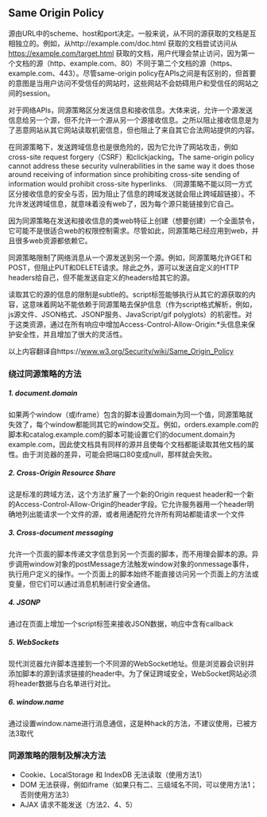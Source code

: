 ## Same Origin Policy

源由URL中的scheme、host和port决定。一般来说，从不同的源获取的文档是互相独立的。例如，从http://example.com/doc.html 获取的文档尝试访问从 https://example.com/target.html 获取的文档，用户代理会禁止访问，因为第一个文档的源（http、example.com、80）不同于第二个文档的源（https、example.com、443）。尽管same-origin policy在APIs之间是有区别的，但首要的意图是当用户访问不受信任的网站时，这些网站不会妨碍用户和受信任的网站之间的session。

对于网络APIs，同源策略区分发送信息和接收信息。大体来说，允许一个源发送信息给另一个源，但不允许一个源从另一个源接收信息。之所以阻止接收信息是为了恶意网站从其它网站读取机密信息，但也阻止了来自其它合法网站提供的内容。

在同源策略下，发送跨域信息也是很危险的，因为它允许了网站攻击，例如cross-site request forgery（CSRF）和clickjacking。The same-origin policy cannot address these security vulnerabilities in the same way it does those around receiving of information since prohibiting cross-site sending of information would prohibit cross-site hyperlinks. （同源策略不能以同一方式区分接收信息的安全与否，因为阻止了信息的跨域发送就会阻止跨域超链接）。不允许发送跨域信息，就意味着没有web了，因为每个源只能链接到它自己。

因为同源策略在发送和接收信息的类web特征上创建（想要创建）一个全面禁令，它可能不是很适合web的权限控制需求。尽管如此，同源策略已经应用到web，并且很多web资源都依赖它。

同源策略限制了网络消息从一个源发送到另一个源。例如，同源策略允许GET和POST，但阻止PUT和DELETE请求。除此之外，源可以发送自定义的HTTP headers给自己，但不能发送自定义的headers给其它的源。

读取其它的源的信息的限制是subtle的。script标签能够执行从其它的源获取的内容，这意味着网站不能依赖于同源策略去保护信息（作为script格式解析，例如，js源文件、JSON格式、JSONP服务、JavaScript/gif polyglots）的机密性。对于这类资源，通过在所有响应中增加Access-Control-Allow-Origin:\*头信息来保护安全性，并且增加了很大的灵活性。

以上内容翻译自https://www.w3.org/Security/wiki/Same_Origin_Policy

### 绕过同源策略的方法
##### 1. document.domain
如果两个window（或iframe）包含的脚本设置domain为同一个值，同源策略就失效了，每个window都能同其它的window交互。例如，orders.example.com的脚本和catalog.example.com的脚本可能设置它们的document.domain为example.com，因此使文档具有同样的源并且使每个文档都能读取其他文档的属性。由于浏览器的差异，可能会把端口80变成null，那样就会失败。

##### 2. Cross-Origin Resource Share
这是标准的跨域方法，这个方法扩展了一个新的Origin request header和一个新的Access-Control-Allow-Origin的header字段。它允许服务器用一个header明确地列出能请求一个文件的源，或者用通配符允许所有网站都能请求一个文件

##### 3. Cross-document messaging
允许一个页面的脚本传递文字信息到另一个页面的脚本，而不用理会脚本的源。异步调用window对象的postMessage方法触发window对象的onmessage事件，执行用户定义的操作。一个页面上的脚本始终不能直接访问另一个页面上的方法或变量，但它们可以通过消息机制进行安全通信。

##### 4. JSONP
通过在页面上增加一个script标签来接收JSON数据，响应中含有callback

##### 5. WebSockets
现代浏览器允许脚本连接到一个不同源的WebSocket地址。但是浏览器会识别并添加脚本的源到请求链接的header中。为了保证跨域安全，WebSocket网站必须将header数据与白名单进行对比。

##### 6. window.name
通过设置window.name进行消息通信，这是种hack的方法，不建议使用，已被方法3取代

### 同源策略的限制及解决方法
- Cookie、LocalStorage 和 IndexDB 无法读取（使用方法1）
- DOM 无法获得，例如iframe（如果只有二、三级域名不同，可以使用方法1；否则使用方法3）
- AJAX 请求不能发送（方法2、4、5）


